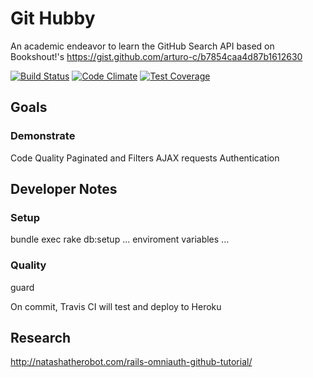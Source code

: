 # Git Hubby

An academic endeavor to learn the GitHub Search API based on Bookshout!'s https://gist.github.com/arturo-c/b7854caa4d87b1612630

[![Build Status](https://travis-ci.org/scarver2/githubby_app.svg)](https://travis-ci.org/scarver2/githubby_app)
[![Code Climate](https://codeclimate.com/github/scarver2/githubby_app/badges/gpa.svg)](https://codeclimate.com/github/scarver2/githubby_app)
[![Test Coverage](https://codeclimate.com/github/scarver2/githubby_app/badges/coverage.svg)](https://codeclimate.com/github/scarver2/githubby_app/coverage)

## Goals

### Demonstrate

Code Quality
Paginated and Filters AJAX requests
Authentication

## Developer Notes

### Setup
bundle exec rake db:setup
... enviroment variables ...

### Quality
guard

On commit, Travis CI will test and deploy to Heroku

## Research

http://natashatherobot.com/rails-omniauth-github-tutorial/

